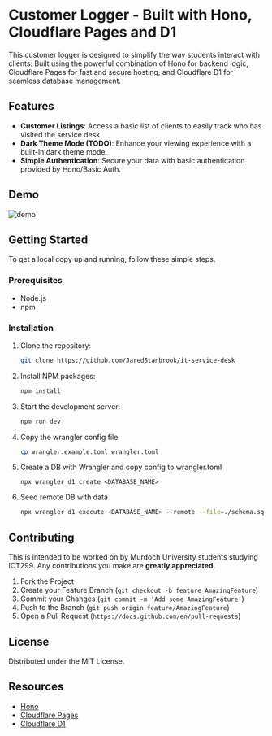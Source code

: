 # Customer Logger - Built with Hono, Cloudflare Pages and D1

This customer logger is designed to simplify the way students interact with clients. Built using the powerful combination of Hono for backend logic, Cloudflare Pages for fast and secure hosting, and Cloudflare D1 for seamless database management.

## Features

-   **Customer Listings**: Access a basic list of clients to easily track who has visited the service desk.
-   **Dark Theme Mode (TODO)**: Enhance your viewing experience with a built-in dark theme mode.
-   **Simple Authentication**: Secure your data with basic authentication provided by Hono/Basic Auth.

## Demo

![demo](./demo.gif)

## Getting Started

To get a local copy up and running, follow these simple steps.

### Prerequisites

-   Node.js
-   npm

### Installation

1. Clone the repository:
    ```sh
    git clone https://github.com/JaredStanbrook/it-service-desk
    ```
2. Install NPM packages:
    ```sh
    npm install
    ```
3. Start the development server:
    ```sh
    npm run dev
    ```
4. Copy the wrangler config file
    ```sh
    cp wrangler.example.toml wrangler.toml
    ```
5. Create a DB with Wrangler and copy config to wrangler.toml
    ```
    npx wrangler d1 create <DATABASE_NAME>
    ```
6. Seed remote DB with data
    ```sh
    npx wrangler d1 execute <DATABASE_NAME> --remote --file=./schema.sql
    ```
## Contributing

This is intended to be worked on by Murdoch University students studying ICT299. Any contributions you make are **greatly appreciated**.

1. Fork the Project
2. Create your Feature Branch (`git checkout -b feature AmazingFeature`)
3. Commit your Changes (`git commit -m 'Add some AmazingFeature'`)
4. Push to the Branch (`git push origin feature/AmazingFeature`)
5. Open a Pull Request (`https://docs.github.com/en/pull-requests`)

## License

Distributed under the MIT License.

## Resources

-   [Hono](https://honojs.dev/)
-   [Cloudflare Pages](https://pages.cloudflare.com/)
-   [Cloudflare D1](https://www.cloudflare.com/products/d1/)
